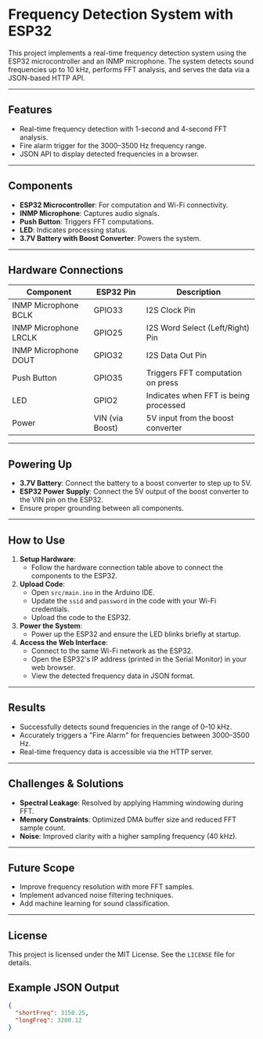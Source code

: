 # Frequency Detection System with ESP32

This project implements a real-time frequency detection system using the ESP32 microcontroller and an INMP microphone. The system detects sound frequencies up to 10 kHz, performs FFT analysis, and serves the data via a JSON-based HTTP API.

---

## Features
- Real-time frequency detection with 1-second and 4-second FFT analysis.
- Fire alarm trigger for the 3000–3500 Hz frequency range.
- JSON API to display detected frequencies in a browser.

---

## Components
- **ESP32 Microcontroller**: For computation and Wi-Fi connectivity.
- **INMP Microphone**: Captures audio signals.
- **Push Button**: Triggers FFT computations.
- **LED**: Indicates processing status.
- **3.7V Battery with Boost Converter**: Powers the system.

---

## Hardware Connections
| **Component**        | **ESP32 Pin**         | **Description**                        |
|----------------------|-----------------------|----------------------------------------|
| INMP Microphone BCLK | GPIO33                | I2S Clock Pin                          |
| INMP Microphone LRCLK| GPIO25                | I2S Word Select (Left/Right) Pin       |
| INMP Microphone DOUT | GPIO32                | I2S Data Out Pin                       |
| Push Button          | GPIO35                | Triggers FFT computation on press      |
| LED                  | GPIO2                 | Indicates when FFT is being processed  |
| Power                | VIN (via Boost)       | 5V input from the boost converter      |

---

## Powering Up
- **3.7V Battery**: Connect the battery to a boost converter to step up to 5V.
- **ESP32 Power Supply**: Connect the 5V output of the boost converter to the VIN pin on the ESP32.
- Ensure proper grounding between all components.

---

## How to Use
1. **Setup Hardware**:
   - Follow the hardware connection table above to connect the components to the ESP32.
2. **Upload Code**:
   - Open `src/main.ino` in the Arduino IDE.
   - Update the `ssid` and `password` in the code with your Wi-Fi credentials.
   - Upload the code to the ESP32.
3. **Power the System**:
   - Power up the ESP32 and ensure the LED blinks briefly at startup.
4. **Access the Web Interface**:
   - Connect to the same Wi-Fi network as the ESP32.
   - Open the ESP32's IP address (printed in the Serial Monitor) in your web browser.
   - View the detected frequency data in JSON format.

---

## Results
- Successfully detects sound frequencies in the range of 0–10 kHz.
- Accurately triggers a "Fire Alarm" for frequencies between 3000–3500 Hz.
- Real-time frequency data is accessible via the HTTP server.

---

## Challenges & Solutions
- **Spectral Leakage**: Resolved by applying Hamming windowing during FFT.
- **Memory Constraints**: Optimized DMA buffer size and reduced FFT sample count.
- **Noise**: Improved clarity with a higher sampling frequency (40 kHz).

---

## Future Scope
- Improve frequency resolution with more FFT samples.
- Implement advanced noise filtering techniques.
- Add machine learning for sound classification.

---

## License
This project is licensed under the MIT License. See the `LICENSE` file for details.

## Example JSON Output
```json
{
  "shortFreq": 3150.25,
  "longFreq": 3200.12
}
